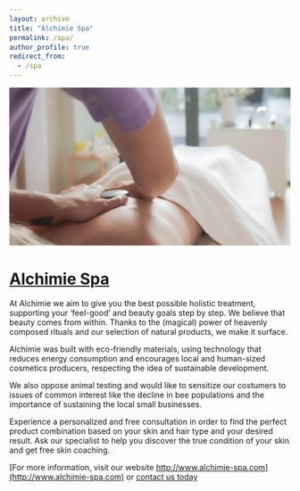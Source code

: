```yaml
---
layout: archive
title: "Alchimie Spa"
permalink: /spa/
author_profile: true
redirect_from:
  - /spa
---
```


<p align="center">
  <a href="http://www.alchimie-spa.com">
  <img src="/images/massage.png">
  </a>
</p>

[Alchimie Spa](http://www.alchimie-spa.com)
===


At Alchimie we aim to give you the best possible holistic treatment, supporting your ‘feel-good’ and beauty goals step by step. We believe that beauty comes from within. Thanks to the (magical) power of heavenly composed rituals and our selection of natural products, we make it surface.

Alchimie was built with eco-friendly materials, using technology that reduces energy consumption and encourages local and human-sized cosmetics producers, respecting the idea of sustainable development.

We also oppose animal testing and would like to sensitize our costumers to issues of common interest like the decline in bee populations and the importance of sustaining the local small businesses.

Experience a personalized and free consultation in order to find the perfect product combination based on your skin and hair type and your desired result. Ask our specialist to help you discover the true condition of your skin and get free skin coaching.

[For more information, visit our website http://www.alchimie-spa.com](http://www.alchimie-spa.com) or [contact us today](https://www.alchimie-spa.com/contact)

